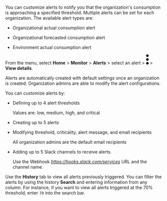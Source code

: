 You can customize alerts to notify you that the organization's consumption is approaching a specified threshold. Multiple alerts can be set for each organization. The available alert types are:

-   Organizational actual consumption alert


-   Organizational forecasted consumption alert


-   Environment actual consumption alert


From the menu, select **Home** > **Monitor** > **Alerts** > select an alert > ![Kabob menu icon](Images/zsz1597101912145.svg) > **View details**.

Alerts are automatically created with default settings once an organization is created. Organization admins are able to modify the alert configurations.

You can customize alerts by:

-   Defining up to 4 alert thresholds

    Values are: low, medium, high, and critical


-   Creating up to 5 alerts


-   Modifying threshold, criticality, alert message, and email recipients

    All organization admins are the default email recipients


-   Adding up to 5 Slack channels to receive alerts.

    Use the Webhook *https://hooks.slack.com/services* URL and the channel name.


Use the **History** tab to view all alerts previously triggered. You can filter the alerts by using the history **Search** and entering information from any column. For instance, if you want to view all alerts triggered at the 70% threshold, enter 
    `
    70
    `
   into the search bar.

